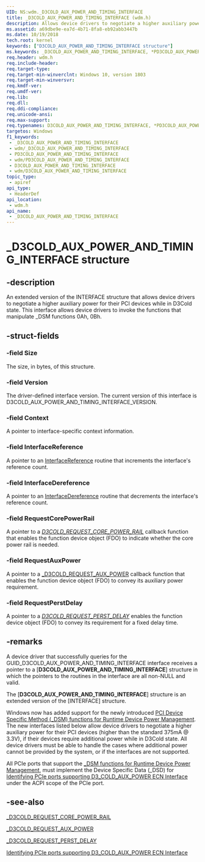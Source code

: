```yaml
---
UID: NS:wdm._D3COLD_AUX_POWER_AND_TIMING_INTERFACE
title: _D3COLD_AUX_POWER_AND_TIMING_INTERFACE (wdm.h)
description: Allows device drivers to negotiate a higher auxiliary power for their PCI devices while in D3Cold state.
ms.assetid: a69dbe9e-ea7d-4b71-8fa8-eb92abb3447b
ms.date: 10/19/2018
tech.root: kernel
keywords: ["D3COLD_AUX_POWER_AND_TIMING_INTERFACE structure"]
ms.keywords: _D3COLD_AUX_POWER_AND_TIMING_INTERFACE, *PD3COLD_AUX_POWER_AND_TIMING_INTERFACE, D3COLD_AUX_POWER_AND_TIMING_INTERFACE,
req.header: wdm.h
req.include-header: 
req.target-type: 
req.target-min-winverclnt: Windows 10, version 1803
req.target-min-winversvr: 
req.kmdf-ver: 
req.umdf-ver: 
req.lib: 
req.dll: 
req.ddi-compliance: 
req.unicode-ansi: 
req.max-support: 
req.typenames: D3COLD_AUX_POWER_AND_TIMING_INTERFACE, *PD3COLD_AUX_POWER_AND_TIMING_INTERFACE
targetos: Windows
f1_keywords:
 - _D3COLD_AUX_POWER_AND_TIMING_INTERFACE
 - wdm/_D3COLD_AUX_POWER_AND_TIMING_INTERFACE
 - PD3COLD_AUX_POWER_AND_TIMING_INTERFACE
 - wdm/PD3COLD_AUX_POWER_AND_TIMING_INTERFACE
 - D3COLD_AUX_POWER_AND_TIMING_INTERFACE
 - wdm/D3COLD_AUX_POWER_AND_TIMING_INTERFACE
topic_type:
 - apiref
api_type:
 - HeaderDef
api_location:
 - wdm.h
api_name:
 - _D3COLD_AUX_POWER_AND_TIMING_INTERFACE
---
```


# _D3COLD_AUX_POWER_AND_TIMING_INTERFACE structure


## -description

An extended version of the INTERFACE structure that allows device drivers to negotiate a higher auxiliary power for their PCI devices while in D3Cold state. This interface allows device drivers to invoke the functions that manipulate _DSM functions 0Ah, 0Bh.

## -struct-fields

### -field Size

The size, in bytes, of this structure.

### -field Version

The driver-defined interface version. The current version of this interface is D3COLD_AUX_POWER_AND_TIMING_INTERFACE_VERSION.

### -field Context

A pointer to interface-specific context information.

### -field InterfaceReference

A pointer to an [InterfaceReference](nc-wdm-pinterface_reference.md) routine that increments the interface's reference count.

### -field InterfaceDereference

A pointer to an [InterfaceDereference](nc-wdm-pinterface_dereference.md) routine that decrements the interface's reference count.

### -field RequestCorePowerRail

A pointer to a [_D3COLD_REQUEST_CORE_POWER_RAIL_](nc-wdm-d3cold_request_core_power_rail.md) callback function that enables the function device object (FDO) to indicate whether the core power rail is needed.

### -field RequestAuxPower

A pointer to a [_D3COLD_REQUEST_AUX_POWER](nc-wdm-d3cold_request_aux_power.md) callback function that enables the function device object (FDO) to convey its auxiliary power requirement.

### -field RequestPerstDelay

A pointer to a [_D3COLD_REQUEST_PERST_DELAY_](nc-wdm-d3cold_request_perst_delay.md) enables the function device object (FDO) to convey its requirement for a fixed delay time.

## -remarks

A device driver that successfully queries for the GUID_D3COLD_AUX_POWER_AND_TIMING_INTERFACE interface receives a pointer to a [**D3COLD_AUX_POWER_AND_TIMING_INTERFACE**] structure in which the pointers to the routines in the interface are all non-NULL and valid. 

The [**D3COLD_AUX_POWER_AND_TIMING_INTERFACE**] structure is an extended version of the [INTERFACE] structure.

Windows now has added support for the newly introduced [PCI Device Specific Method (_DSM) functions for Runtime Device Power Management](https://members.pcisig.com/wg/PCI-SIG/document/11119). The new interfaces listed below allow device drivers to negotiate a higher auxiliary power for their PCI devices (higher than the standard 375mA @ 3.3V), if their devices require additional power while in D3Cold state. All device drivers must be able to handle the cases where additional power cannot be provided by the system, or if the interfaces are not supported.

All PCIe ports that support the [_DSM functions for Runtime Device Power Management](https://members.pcisig.com/wg/PCI-SIG/document/11119), must implement the Device Specific Data (_DSD) for [Identifying PCIe ports supporting D3_COLD_AUX_POWER ECN Interface](/windows-hardware/drivers/pci/dsd-for-pcie-root-ports#identifying-pcie-ports-supporting-d3_cold_aux_power-ecn-interface) under the ACPI scope of the PCIe port.

## -see-also

[_D3COLD_REQUEST_CORE_POWER_RAIL](nc-wdm-d3cold_request_core_power_rail.md)

[_D3COLD_REQUEST_AUX_POWER](nc-wdm-d3cold_request_aux_power.md)

[_D3COLD_REQUEST_PERST_DELAY](nc-wdm-d3cold_request_perst_delay.md)

[Identifying PCIe ports supporting D3_COLD_AUX_POWER ECN Interface](/windows-hardware/drivers/pci/dsd-for-pcie-root-ports#identifying-pcie-ports-supporting-d3_cold_aux_power-ecn-interface)
